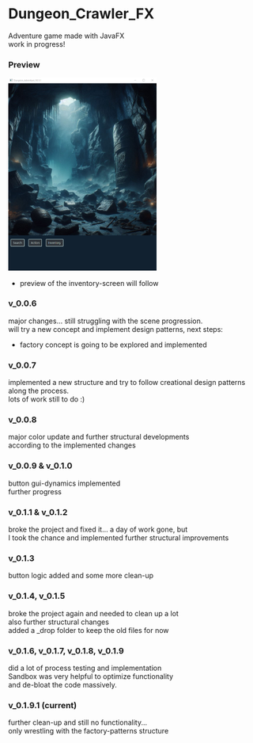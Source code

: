# Dungeon_Crawler_FX
Adventure game made with JavaFX  
work in progress!  
   
### Preview
<img src="images/preview.png" alt="Preview-picture of the main-window" width="300px" height="auto">     
   
- preview of the inventory-screen will follow
   
### v_0.0.6
major changes... still struggling with the scene progression.  
will try a new concept and implement design patterns, next steps:  
- factory concept is going to be explored and implemented  
   
### v_0.0.7
implemented a new structure and try to follow creational design patterns along the process.   
lots of work still to do :)  
   
### v_0.0.8
major color update and further structural developments  
according to the implemented changes  
   
### v_0.0.9 & v_0.1.0
button gui-dynamics implemented   
further progress  
   
### v_0.1.1 & v_0.1.2
broke the project and fixed it... a day of work gone, but   
I took the chance and implemented further structural improvements   
   
### v_0.1.3
button logic added and some more clean-up    
   
### v_0.1.4, v_0.1.5 
broke the project again and needed to clean up a lot   
also further structural changes   
added a _drop folder to keep the old files for now
   
### v_0.1.6, v_0.1.7, v_0.1.8, v_0.1.9
did a lot of process testing and implementation   
Sandbox was very helpful to optimize functionality   
and de-bloat the code massively.  
   
### v_0.1.9.1 (current)
further clean-up and still no functionality...   
only wrestling with the factory-patterns structure   
   
  
